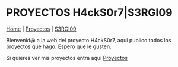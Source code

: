 # PROYECTOS H4ckS0r7|S3RGI09
[Home](index.md) | [Proyectos](Proyectos) | [S3RGI09](https://s3rgi09.github.io/)

Bienvenid@ a la web del proyecto H4ckS0r7, aqui publico todos los proyectos que hago. Espero que le gusten.

Si quieres ver mis proyectos entra aqui [Proyectos](Proyectos)

